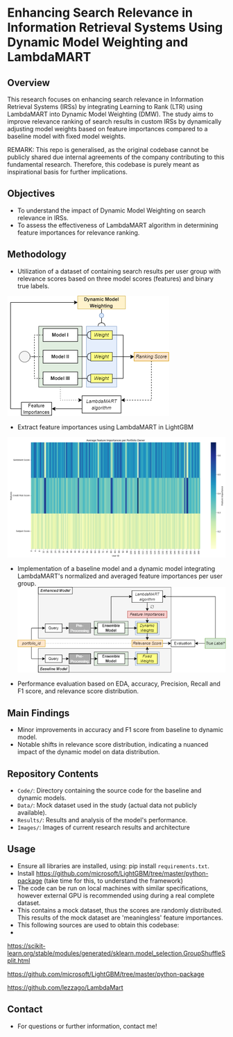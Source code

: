 # Enhancing Search Relevance in Information Retrieval Systems Using Dynamic Model Weighting and LambdaMART

## Overview
This research focuses on enhancing search relevance in Information Retrieval Systems (IRSs) by integrating Learning to Rank (LTR) using LambdaMART into Dynamic Model Weighting (DMW). The study aims to improve relevance ranking of search results in custom IRSs by dynamically adjusting model weights based on feature importances compared to a baseline model with fixed model weights.

REMARK: This repo is generalised, as the original codebase cannot be publicly shared due internal agreements of the company contributing to this fundamental research.
Therefore, this codebase is purely meant as inspirational basis for further implications. 

## Objectives
- To understand the impact of Dynamic Model Weighting on search relevance in IRSs.
- To assess the effectiveness of LambdaMART algorithm in determining feature importances for relevance ranking.

## Methodology
- Utilization of a dataset of containing search results per user group with relevance scores based on three model scores (features) and binary true labels.

![Architecture Image](Images/MainArchitecture.png)
  
- Extract feature importances using LambdaMART in LightGBM

![Feature Image](Images/FeatureImportances.png)

- Implementation of a baseline model and a dynamic model integrating LambdaMART's normalized and averaged feature importances per user group.
![Research Image](Images/EvaluationModel.png)

- Performance evaluation based on EDA, accuracy, Precision, Recall and F1 score, and relevance score distribution.

## Main Findings
- Minor improvements in accuracy and F1 score from baseline to dynamic model.
- Notable shifts in relevance score distribution, indicating a nuanced impact of the dynamic model on data distribution.

## Repository Contents
- `Code/`: Directory containing the source code for the baseline and dynamic models.
- `Data/`: Mock dataset used in the study (actual data not publicly available).
- `Results/`: Results and analysis of the model's performance.
- `Images/`: Images of current research results and architecture

## Usage
- Ensure all libraries are installed, using: pip install `requirements.txt`.
- Install https://github.com/microsoft/LightGBM/tree/master/python-package (take time for this, to understand the framework)
- The code can be run on local machines with similar specifications, however external GPU is recommended using during a real complete dataset.
- This contains a mock dataset, thus the scores are randomly distributed. This results of the mock dataset are 'meaningless' feature importances.
- This following sources are used to obtain this codebase:
- 
https://scikit-learn.org/stable/modules/generated/sklearn.model_selection.GroupShuffleSplit.html

https://github.com/microsoft/LightGBM/tree/master/python-package

https://github.com/lezzago/LambdaMart


## Contact
- For questions or further information, contact me!
